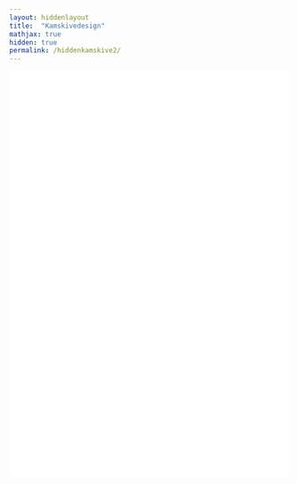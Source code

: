 ```yaml
---
layout: hiddenlayout
title:  "Kamskivedesign"
mathjax: true
hidden: true
permalink: /hiddenkamskive2/
---
```


<div style="background-color: #FFFFFF; height: 730px" >
    <script src="https://cdnjs.cloudflare.com/ajax/libs/p5.js/1.1.9/p5.js"></script>
    <script src="https://cdnjs.cloudflare.com/ajax/libs/p5.js/1.1.9/addons/p5.sound.min.js"></script>
    <script src="/assets/p5js/kamskive2/sketch.js"></script> 
    <div id="canvasForHTML"></div>
</div>
